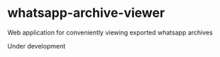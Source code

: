 # whatsapp-archive-viewer
Web application for conveniently viewing exported whatsapp archives


Under development
